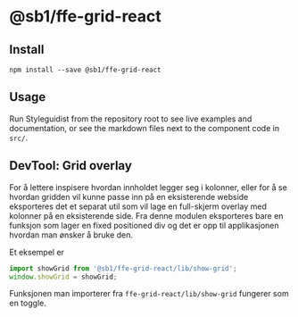 # @sb1/ffe-grid-react

## Install

```
npm install --save @sb1/ffe-grid-react
```

## Usage

Run Styleguidist from the repository root to see live examples and documentation,
or see the markdown files next to the component code in `src/`.

## DevTool: Grid overlay

For å lettere inspisere hvordan innholdet legger seg i kolonner, eller for å se hvordan gridden vil kunne passe inn på en eksisterende webside eksporteres det et separat util som vil lage en full-skjerm overlay med kolonner på en eksisterende side. Fra denne modulen eksporteres bare en funksjon som lager en fixed positioned div og det er opp til applikasjonen hvordan man ønsker å bruke den.

Et eksempel er

```javascript
import showGrid from '@sb1/ffe-grid-react/lib/show-grid';
window.showGrid = showGrid;
```

Funksjonen man importerer fra `ffe-grid-react/lib/show-grid` fungerer som en toggle.
